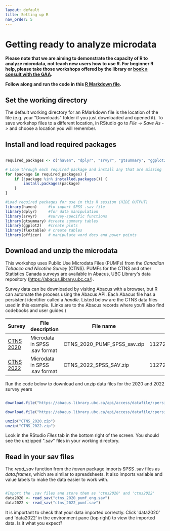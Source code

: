 ```yaml
---
layout: default
title: Setting up R
nav_order: 5
---
```


# Getting ready to analyze microdata

**Please note that we are aiming to demonstrate the capacity of R to analyze microdata, not teach new users how to use R. For beginner R help, please take those workshops offered by the library or <a href="https://libcal.library.ubc.ca/appointments/research_commons" target="_blank">book a consult with the GAA</a>.**

<p><strong>Follow along and run the code in this <a href= "https://ubc-library-rc.github.io/r-microdata/content/r_microdata_outline.Rmd" target="_blank">R Markdown file</a>.</strong></p>

## Set the working directory

The default working directory for an RMarkdown file is the location of the file (e.g. your "Downloads" folder if you just downloaded and opened it). To save workshop files to a different location, in RStudio go to *File -\> Save As -\>* and choose a location you will remember.

## Install and load required packages

```r

required_packages <- c("haven", "dplyr", "srvyr", "gtsummary", "ggplot2", "ggpubr")

# Loop through each required package and install any that are missing
for (package in required_packages) {
    if (!package %in% installed.packages()) {
        install.packages(package)
    }
}

#Load required packages for use in this R session (HIDE OUTPUT)
library(haven)     #to import SPSS .sav file 
library(dplyr)     #for data manipulation
library(srvyr)     #survey-specific functions
library(gtsummary) #create summary tables
library(ggplot2)   #create plots
library(flextable) # create tables 
library(officer)   # manipulate word docs and power points


```

## Download and unzip the microdata

This workshop uses Public Use Microdata Files (PUMFs) from the *Canadian Tobacco and Nicotine Survey* (CTNS). PUMFs for the CTNS and other Statistics Canada surveys are available in Abacus, UBC Library's data repository (<https://abacus.library.ubc.ca/>).

Survey data can be downloaded by visiting Abacus with a browser, but R can automate the process using the Abacus API. Each Abacus file has a persistent identifier called a *handle*. Listed below are the CTNS data files used in this example. (Links are to the Abacus records where you'll also find codebooks and user guides.)

| Survey                                                 | File description              | File name                   | Handle                    |
|-------------------|------------------|------------------|------------------|
| [CTNS 2020](https://hdl.handle.net/11272.1/AB2/UYC0Z8) | Microdata in SPSS .sav format | CTNS_2020_PUMF_SPSS_sav.zip | 11272.1/AB2/UYC0Z8/XVITQW |
| [CTNS 2022](https://hdl.handle.net/11272.1/AB2/PWWFK3) | Microdata in SPSS .sav format | CTNS_2022_SPSS_SAV.zip      | 11272.1/AB2/PWWFK3/4K96XZ |

Run the code below to download and unzip data files for the 2020 and 2022 survey years

```r

download.file("https://abacus.library.ubc.ca/api/access/datafile/:persistentId?persistentId=hdl:11272.1/AB2/UYC0Z8/XVITQW","CTNS_2020.zip", mode="wb")

download.file("https://abacus.library.ubc.ca/api/access/datafile/:persistentId?persistentId=hdl:11272.1/AB2/PWWFK3/4K96XZ","CTNS_2022.zip", mode="wb")

unzip("CTNS_2020.zip")
unzip("CTNS_2022.zip")

```

Look in the RStudio *Files* tab in the bottom right of the screen. You should see the unzipped ".sav" files in your working directory.

## Read in your sav files

The *read_sav* function from the *haven* package imports SPSS .sav files as *data.frames*, which are similar to spreadsheets. It also imports variable and value labels to make the data easier to work with.

```r

#Import the .sav files and store them as 'ctns2020' and 'ctns2022'
data2020 <- read_sav("ctns_2020_pumf_eng.sav")
data2022 <- read_sav("ctns_2022_pumf.sav")

```

It is important to check that your data imported correctly. Click 'data2020' and 'data2022' in the environment pane (top right) to view the imported data. Is it what you expect?


